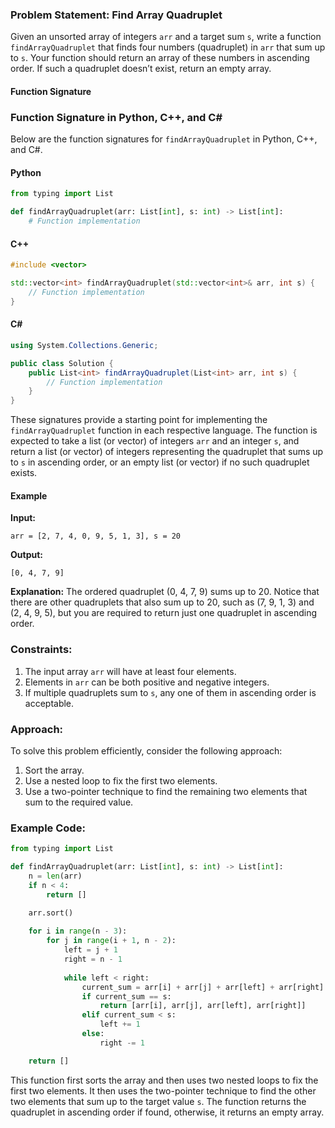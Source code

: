 ### Problem Statement: Find Array Quadruplet

Given an unsorted array of integers `arr` and a target sum `s`, write a function `findArrayQuadruplet` that finds four numbers (quadruplet) in `arr` that sum up to `s`. Your function should return an array of these numbers in ascending order. If such a quadruplet doesn’t exist, return an empty array.

#### Function Signature
### Function Signature in Python, C++, and C#

Below are the function signatures for `findArrayQuadruplet` in Python, C++, and C#.

#### Python
```python
from typing import List

def findArrayQuadruplet(arr: List[int], s: int) -> List[int]:
    # Function implementation
```

#### C++
```cpp
#include <vector>

std::vector<int> findArrayQuadruplet(std::vector<int>& arr, int s) {
    // Function implementation
}
```

#### C#
```csharp
using System.Collections.Generic;

public class Solution {
    public List<int> findArrayQuadruplet(List<int> arr, int s) {
        // Function implementation
    }
}
```

These signatures provide a starting point for implementing the `findArrayQuadruplet` function in each respective language. The function is expected to take a list (or vector) of integers `arr` and an integer `s`, and return a list (or vector) of integers representing the quadruplet that sums up to `s` in ascending order, or an empty list (or vector) if no such quadruplet exists.

#### Example

**Input:**
```plaintext
arr = [2, 7, 4, 0, 9, 5, 1, 3], s = 20
```

**Output:**
```plaintext
[0, 4, 7, 9]
```

**Explanation:**
The ordered quadruplet (0, 4, 7, 9) sums up to 20. Notice that there are other quadruplets that also sum up to 20, such as (7, 9, 1, 3) and (2, 4, 9, 5), but you are required to return just one quadruplet in ascending order.

### Constraints:
1. The input array `arr` will have at least four elements.
2. Elements in `arr` can be both positive and negative integers.
3. If multiple quadruplets sum to `s`, any one of them in ascending order is acceptable.

### Approach:
To solve this problem efficiently, consider the following approach:
1. Sort the array.
2. Use a nested loop to fix the first two elements.
3. Use a two-pointer technique to find the remaining two elements that sum to the required value.

### Example Code:
```python
from typing import List

def findArrayQuadruplet(arr: List[int], s: int) -> List[int]:
    n = len(arr)
    if n < 4:
        return []

    arr.sort()
    
    for i in range(n - 3):
        for j in range(i + 1, n - 2):
            left = j + 1
            right = n - 1
            
            while left < right:
                current_sum = arr[i] + arr[j] + arr[left] + arr[right]
                if current_sum == s:
                    return [arr[i], arr[j], arr[left], arr[right]]
                elif current_sum < s:
                    left += 1
                else:
                    right -= 1

    return []
```

This function first sorts the array and then uses two nested loops to fix the first two elements. It then uses the two-pointer technique to find the other two elements that sum up to the target value `s`. The function returns the quadruplet in ascending order if found, otherwise, it returns an empty array.
